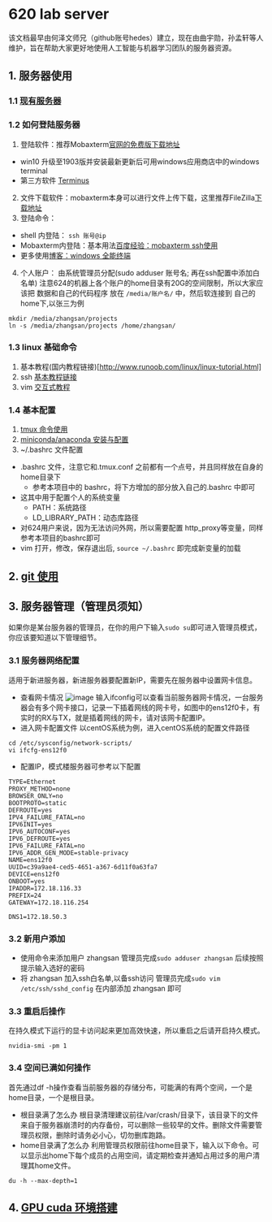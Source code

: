 # 620 lab server

该文档最早由何泽文师兄（github账号hedes）建立，现在由曲宇勋，孙孟轩等人维护，旨在帮助大家更好地使用人工智能与机器学习团队的服务器资源。

## 1. 服务器使用
### 1.1 [现有服务器](./server_list.md)

### 1.2 如何登陆服务器
1. 登陆软件：推荐Mobaxterm[官网的免费版下载地址](https://mobaxterm.mobatek.net/download.html)
- win10 升级至1903版并安装最新更新后可用windows应用商店中的windows terminal
- 第三方软件 [Terminus](https://github.com/Eugeny/terminus)
2. 文件下载软件：mobaxterm本身可以进行文件上传下载，这里推荐FileZilla[下载地址](https://filezilla-project.org/)
3. 登陆命令：
* shell 内登陆： `ssh 账号@ip`
* Mobaxterm内登陆：基本用法[百度经验：mobaxterm ssh使用](https://jingyan.baidu.com/article/6dad5075223635a123e36ec9.html)
* 更多使用[博客：windows 全能终端](https://www.isharebest.com/mobaxterm.htm)
4. 个人账户：
由系统管理员分配(sudo adduser 账号名; 再在ssh配置中添加白名单)
注意624的机器上各个账户的home目录有20G的空间限制，所以大家应该把 数据和自己的代码程序 放在 `/media/账户名/` 中，然后软连接到 自己的home下,以张三为例
```
mkdir /media/zhangsan/projects
ln -s /media/zhangsan/projects /home/zhangsan/
```

### 1.3 linux 基础命令
1. 基本教程(国内教程链接)[http://www.runoob.com/linux/linux-tutorial.html]
2. ssh [基本教程链接](https://www.wikihow.com/Use-SSH)
3. vim [交互式教程](https://www.openvim.com/)
### 1.4 基本配置 
1. [tmux 命令使用](./tmux.md)
2. [miniconda/anaconda 安装与配置](./python_conda.md)
3. ~/.bashrc 文件配置
* .bashrc 文件，注意它和.tmux.conf 之前都有一个点号，并且同样放在自身的home目录下
    - 参考本项目中的 bashrc，将下方增加的部分放入自己的.bashrc 中即可
* 这其中用于配置个人的系统变量
    - PATH：系统路径
    - LD_LIBRARY_PATH：动态库路径
* 对624用户来说，因为无法访问外网，所以需要配置 http_proxy等变量，同样参考本项目的bashrc即可
* vim 打开，修改，保存退出后, `source ~/.bashrc` 即完成新变量的加载
## 2. [git 使用](./git_tutorial.md)
## 3. 服务器管理（管理员须知）
如果你是某台服务器的管理员，在你的用户下输入``sudo su``即可进入管理员模式，你应该要知道以下管理细节。
### 3.1 服务器网络配置
适用于新进服务器，新进服务器要配置新IP，需要先在服务器中设置网卡信息。
- 查看网卡情况
![image](https://user-images.githubusercontent.com/56111463/162695629-3088ad95-f401-4283-86fb-179250ce0ae9.png)
    输入ifconfig可以查看当前服务器网卡情况，一台服务器会有多个网卡接口，记录一下插着网线的网卡号，如图中的ens12f0卡，有实时的RX与TX，就是插着网线的网卡，请对该网卡配置IP。
- 进入网卡配置文件
    以centOS系统为例，进入centOS系统的配置文件路径
```
cd /etc/sysconfig/network-scripts/
vi ifcfg-ens12f0
```
- 配置IP，模式楼服务器可参考以下配置
```
TYPE=Ethernet
PROXY_METHOD=none
BROWSER_ONLY=no
BOOTPROTO=static
DEFROUTE=yes
IPV4_FAILURE_FATAL=no
IPV6INIT=yes
IPV6_AUTOCONF=yes
IPV6_DEFROUTE=yes
IPV6_FAILURE_FATAL=no
IPV6_ADDR_GEN_MODE=stable-privacy
NAME=ens12f0
UUID=c39a9ae4-ced5-4651-a367-6d11f0a63fa7
DEVICE=ens12f0
ONBOOT=yes
IPADDR=172.18.116.33
PREFIX=24
GATEWAY=172.18.116.254

DNS1=172.18.50.3
```
### 3.2 新用户添加
- 使用命令来添加用户 zhangsan
    管理员完成`sudo adduser zhangsan` 后续按照提示输入选好的密码
- 将 zhangsan 加入ssh白名单,以备ssh访问
    管理员完成`sudo vim /etc/ssh/sshd_config` 在内部添加 zhangsan 即可
### 3.3 重启后操作
在持久模式下运行的显卡访问起来更加高效快速，所以重启之后请开启持久模式。
```
nvidia-smi -pm 1
```
### 3.4 空间已满如何操作
首先通过df -h操作查看当前服务器的存储分布，可能满的有两个空间，一个是home目录，一个是根目录。
- 根目录满了怎么办
    根目录清理建议前往/var/crash/目录下，该目录下的文件来自于服务器崩溃时的内存备份，可以删除一些较早的文件。删除文件需要管理员权限，删除时请务必小心，切勿删库跑路。
- home目录满了怎么办
    利用管理员权限前往home目录下，输入以下命令。可以显示出home下每个成员的占用空间，请定期检查并通知占用过多的用户清理其home文件。
```
du -h --max-depth=1
```


## 4. [GPU cuda 环境搭建](./gpu_cuda.md)

